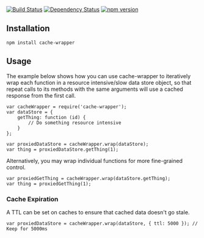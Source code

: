 [![Build Status](https://img.shields.io/travis/thody/cache-wrapper.svg)](https://travis-ci.org/thody/cache-wrapper)
[![Dependency Status](https://gemnasium.com/thody/cache-wrapper.svg)](https://gemnasium.com/thody/cache-wrapper)
[![npm version](https://img.shields.io/npm/v/cache-wrapper.svg)](https://www.npmjs.com/package/cache-wrapper)

## Installation

```
npm install cache-wrapper
```

## Usage 

The example below shows how you can use cache-wrapper to iteratively wrap each function in a resource intensive/slow 
data store object, so that repeat calls to its methods with the same arguments will use a cached response from the first 
call.

```
var cacheWrapper = require('cache-wrapper');
var dataStore = {
    getThing: function (id) {
        // Do something resource intensive
    }
};

var proxiedDataStore = cacheWrapper.wrap(dataStore);
var thing = proxiedDataStore.getThing(1);
```

Alternatively, you may wrap individual functions for more fine-grained control.

```
var proxiedGetThing = cacheWrapper.wrap(dataStore.getThing);
var thing = proxiedGetThing(1);
```

### Cache Expiration

A TTL can be set on caches to ensure that cached data doesn't go stale.

```
var proxiedDataStore = cacheWrapper.wrap(dataStore, { ttl: 5000 }); // Keep for 5000ms
```
